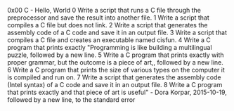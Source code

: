0x00 C - Hello, World
0 Write a script that runs a C file through the preprocessor and save the result into another file.
1 Write a script that compiles a C file but does not link.
2 Write a script that generates the assembly code of a C code and save it in an output file.
3 Write a script that compiles a C file and creates an executable named cisfun.
4 Write a C program that prints exactly "Programming is like building a multilingual puzzle, followed by a new line.
5 Write a C program that prints exactly with proper grammar, but the outcome is a piece of art,, followed by a new line.
6 Write a C program that prints the size of various types on the computer it is compiled and run on.
7 Write a script that generates the assembly code (Intel syntax) of a C code and save it in an output file.
8 Write a C program that prints exactly and that piece of art is useful" - Dora Korpar, 2015-10-19, followed by a new line, to the standard error

